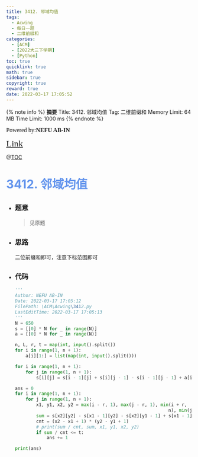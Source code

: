 ```yaml
---
title: 3412. 邻域均值
tags:
  - Acwing
  - 每日一题
  - 二维前缀和
categories:
  - [ACM]
  - [2022大三下学期]
  - [Python]
toc: true
quicklink: true
math: true
sidebar: true
copyright: true
reward: true
date: 2022-03-17 17:05:52
---
```



{% note info %}
**摘要**
Title: 3412. 邻域均值
Tag: 二维前缀和
Memory Limit: 64 MB
Time Limit: 1000 ms
{% endnote %}
<!-- more -->

<font size=3 face=楷体>Powered by:**NEFU AB-IN**</font>

<font color=#FFA500 size=5 face=楷体>[Link](https://www.acwing.com/problem/content/3415/)</font>

@[TOC](文章目录)

# <font color=#6495ED size=6>3412. 邻域均值</font>

* ## <font size=4 face=粗体>题意</font>

  >见原题

* ## <font size=4 face=粗体>思路</font>

  二位前缀和即可，注意下标范围即可

* ## <font size=4 face=粗体>代码</font>

  ```python
  '''
  Author: NEFU AB-IN
  Date: 2022-03-17 17:05:12
  FilePath: \ACM\Acwing\3412.py
  LastEditTime: 2022-03-17 17:05:13
  '''
  N = 650
  s = [[0] * N for _ in range(N)]
  a = [[0] * N for _ in range(N)]

  n, L, r, t = map(int, input().split())
  for i in range(1, n + 1):
      a[i][1:] = list(map(int, input().split()))

  for i in range(1, n + 1):
      for j in range(1, n + 1):
          s[i][j] = s[i - 1][j] + s[i][j - 1] - s[i - 1][j - 1] + a[i][j]

  ans = 0
  for i in range(1, n + 1):
      for j in range(1, n + 1):
          x1, y1, x2, y2 = max(i - r, 1), max(j - r, 1), min(i + r,
                                                            n), min(j + r, n)
          sum = s[x2][y2] - s[x1 - 1][y2] - s[x2][y1 - 1] + s[x1 - 1][y1 - 1]
          cnt = (x2 - x1 + 1) * (y2 - y1 + 1)
          # print(sum / cnt, sum, x1, y1, x2, y2)
          if sum / cnt <= t:
              ans += 1

  print(ans)
  ```